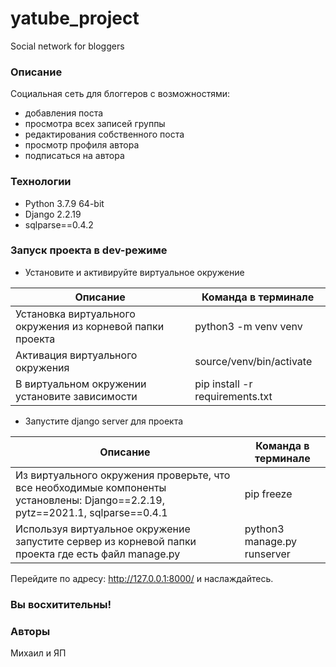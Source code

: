 # yatube_project
Social network for bloggers
### Описание
Социальная сеть для блоггеров с возможностями: 
* добавления поста
* просмотра всех записей группы
* редактирования собственного поста
* просмотр профиля автора
* подписаться на автора

### Технологии
* Python 3.7.9 64-bit
* Django 2.2.19
* sqlparse==0.4.2
### Запуск проекта в dev-режиме
- Установите и активируйте виртуальное окружение

Описание | Команда в терминале
---------|--------
Установка виртуального окружения из корневой папки проекта | python3 -m venv venv
Активация виртуального окружения | source/venv/bin/activate
В виртуальном окружении установите зависимости | pip install -r requirements.txt

- Запустите django server для проекта

Описание | Команда в терминале
---------|--------
Из виртуального окружения проверьте, что все необходимые компоненты установлены: Django==2.2.19, pytz==2021.1, sqlparse==0.4.1 | pip freeze
Используя виртуальное окружение запустите сервер из корневой папки проекта где есть файл manage.py | python3 manage.py runserver

Перейдите по адресу: http://127.0.0.1:8000/ и наслаждайтесь.
### Вы восхитительны!

### Авторы
Михаил и ЯП